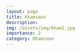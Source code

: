 ```yaml
---
layout: page
title: Kkamsoon
description: 
img: /assets/img/Kkam2.jpg
importance: 2
category: KKamsoon
---
```


